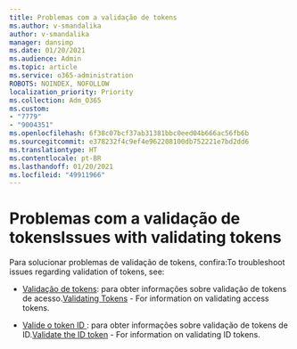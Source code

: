 ```yaml
---
title: Problemas com a validação de tokens
ms.author: v-smandalika
author: v-smandalika
manager: dansimp
ms.date: 01/20/2021
ms.audience: Admin
ms.topic: article
ms.service: o365-administration
ROBOTS: NOINDEX, NOFOLLOW
localization_priority: Priority
ms.collection: Adm_O365
ms.custom:
- "7779"
- "9004351"
ms.openlocfilehash: 6f38c07bcf37ab31381bbc0eed04b666ac56fb6b
ms.sourcegitcommit: e378232f4c9ef4e962208100db752221e7bd2dd6
ms.translationtype: HT
ms.contentlocale: pt-BR
ms.lasthandoff: 01/20/2021
ms.locfileid: "49911966"
---
```

# <a name="issues-with-validating-tokens"></a><span data-ttu-id="e5dbb-102">Problemas com a validação de tokens</span><span class="sxs-lookup"><span data-stu-id="e5dbb-102">Issues with validating tokens</span></span>

<span data-ttu-id="e5dbb-103">Para solucionar problemas de validação de tokens, confira:</span><span class="sxs-lookup"><span data-stu-id="e5dbb-103">To troubleshoot issues regarding validation of tokens, see:</span></span>

- <span data-ttu-id="e5dbb-104">[Validação de tokens](https://docs.microsoft.com/azure/active-directory/develop/access-tokens#validating-tokens): para obter informações sobre validação de tokens de acesso.</span><span class="sxs-lookup"><span data-stu-id="e5dbb-104">[Validating Tokens](https://docs.microsoft.com/azure/active-directory/develop/access-tokens#validating-tokens) - For information on validating access tokens.</span></span>

- <span data-ttu-id="e5dbb-105">[Valide o token ID ](https://docs.microsoft.com/azure/active-directory/develop/v2-protocols-oidc#validate-the-id-token): para obter informações sobre validação de tokens de ID.</span><span class="sxs-lookup"><span data-stu-id="e5dbb-105">[Validate the ID token](https://docs.microsoft.com/azure/active-directory/develop/v2-protocols-oidc#validate-the-id-token) - For information on validating ID tokens.</span></span>
